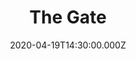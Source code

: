 ---
title: "The Gate"
image: "https://i.imgur.com/j86Pewe.jpg"
date: "2020-04-19T14:30:00.000Z"
video:
  type: "vimeo"
  id: 409559841
speaker:
  name: "Bart Wilkins"
  permalink: "bart-wilkins"
series: "i-am"
---